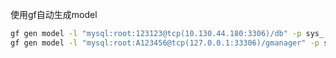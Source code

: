 使用gf自动生成model

```bash
gf gen model -l "mysql:root:123123@tcp(10.130.44.180:3306)/db" -p sys_
gf gen model -l "mysql:root:A123456@tcp(127.0.0.1:33306)/gmanager" -p sys_
```